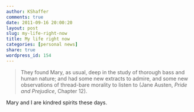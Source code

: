 ```yaml
---
author: KShaffer
comments: true
date: 2011-09-16 20:00:20
layout: post
slug: my-life-right-now
title: My life right now
categories: [personal news]
share: true
wordpress_id: 154
---
```


> They found Mary, as usual, deep in the study of thorough bass and human nature; and had some new extracts to admire, and some new observations of thread-bare morality to listen to (Jane Austen, _Pride and Prejudice_, Chapter 12).



Mary and I are kindred spirits these days.
